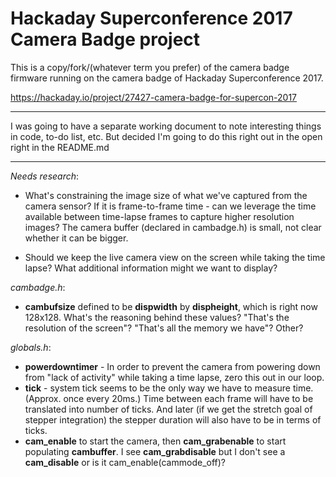 # Hackaday Superconference 2017 Camera Badge project

This is a copy/fork/(whatever term you prefer) of the camera badge firmware running on the camera badge of Hackaday Superconference 2017.

https://hackaday.io/project/27427-camera-badge-for-supercon-2017

---

I was going to have a separate working document to note interesting things in code, to-do list, etc. But decided I'm going to do this right out in the open right in the README.md

---

*Needs research*:

* What's constraining the image size of what we've captured from the camera sensor? If it is frame-to-frame time - can we leverage the time available between time-lapse frames to capture higher resolution images? The camera buffer (declared in cambadge.h) is small, not clear whether it can be bigger.

* Should we keep the live camera view on the screen while taking the time lapse? What additional information might we want to display?

*cambadge.h*:

* **cambufsize** defined to be **dispwidth** by **dispheight**, which is right now 128x128. What's the reasoning behind these values? "That's the resolution of the screen"? "That's all the memory we have"? Other?

*globals.h*:

* **powerdowntimer** - In order to prevent the camera from powering down from "lack of activity" while taking a time lapse, zero this out in our loop.
* **tick** - system tick seems to be the only way we have to measure time. (Approx. once every 20ms.) Time between each frame will have to be translated into number of ticks. And later (if we get the stretch goal of stepper integration) the stepper duration will also have to be in terms of ticks.
* **cam_enable** to start the camera, then **cam_grabenable** to start populating **cambuffer**. I see **cam_grabdisable** but I don't see a **cam_disable** or is it cam_enable(cammode_off)?
